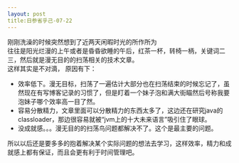 ```yaml
---
layout: post
title:日参省乎己-07-22
---
```

刚刚洗澡的时候突然想到了近两天闲暇时光的所作所为  
往往是阳光烂漫的上午或者是昏昏欲睡的午后，红茶一杯，转椅一柄，关键词二三，然后就是漫无目的的扫荡相关的技术文章。  
这样其实是不对滴， 原因有下：

* 效率低下。漫无目标，扫荡了一遍估计大部分也在扫荡结束的时候忘记了，虽然现在有写博客记录的习惯了，但是盯着一个妹子泡和满大街瞄然后号称我要泡妹子哪个效率高一目了然。
* 容易分散精力，文章里面可以分散精力的东西太多了，这边还在研究java的classloader，那边很容易就被“jvm上的十大未来语言”吸引住了眼球。
* 没成就感。。。漫无目的的扫荡鸟问题都解决不了。这个是最主要的问题。

所以以后还是要多多的抱着解决某个实际问题的想法去学习，这样效率，精力和成就感上都有保证，而且会更有利于时间管理吧。
